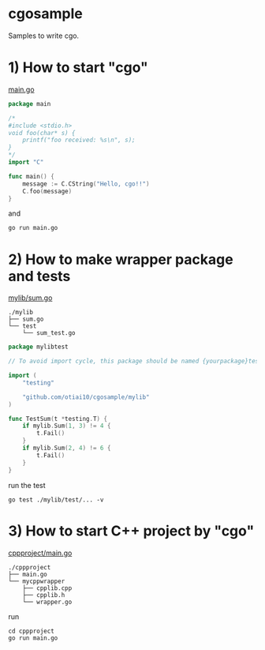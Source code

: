 # cgosample

Samples to write cgo.

# 1) How to start "cgo"

[main.go](main.go)

```go
package main

/*
#include <stdio.h>
void foo(char* s) {
    printf("foo received: %s\n", s);
}
*/
import "C"

func main() {
    message := C.CString("Hello, cgo!!")
    C.foo(message)
}
```

and

```
go run main.go
```

# 2) How to make wrapper package and tests

[mylib/sum.go](mylib/sum.go)

```
./mylib
├── sum.go
└── test
    └── sum_test.go
```

```go
package mylibtest

// To avoid import cycle, this package should be named {yourpackage}test.

import (
    "testing"

    "github.com/otiai10/cgosample/mylib"
)

func TestSum(t *testing.T) {
    if mylib.Sum(1, 3) != 4 {
        t.Fail()
    }
    if mylib.Sum(2, 4) != 6 {
        t.Fail()
    }
}
```

run the test

```
go test ./mylib/test/... -v
```

# 3) How to start C++ project by "cgo"

[cppproject/main.go](cppproject/main.go)

```
./cppproject
├── main.go
└── mycppwrapper
    ├── cpplib.cpp
    ├── cpplib.h
    └── wrapper.go
```

run

```
cd cppproject
go run main.go
```
